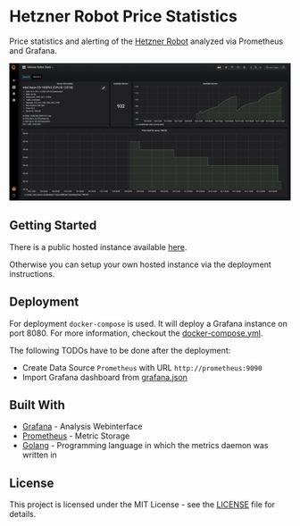 # Hetzner Robot Price Statistics

Price statistics and alerting of the [Hetzner Robot](https://hetzner.de/sb) analyzed via Prometheus and Grafana.

![Grafana Dashboard](./docs/grafana_dashboard.png)

## Getting Started

There is a public hosted instance available [here](https://hetzner.schmitt.mx/d/QWw7Ad1iz/hetzner-robot-stats?orgId=1).

Otherwise you can setup your own hosted instance via the deployment instructions.

## Deployment

For deployment `docker-compose` is used. It will deploy a Grafana instance on port 8080. For more information, checkout the [docker-compose.yml](./deployments/docker-compose.yml).

The following TODOs have to be done after the deployment:

- Create Data Source `Prometheus` with URL `http://prometheus:9090`
- Import Grafana dashboard from [grafana.json](./deployments/grafana.json)

## Built With

- [Grafana](https://grafana.com) - Analysis Webinterface
- [Prometheus](https://prometheus.io) - Metric Storage
- [Golang](https://golang.org) - Programming language in which the metrics daemon was written in

## License

This project is licensed under the MIT License - see the [LICENSE](LICENSE) file for details.